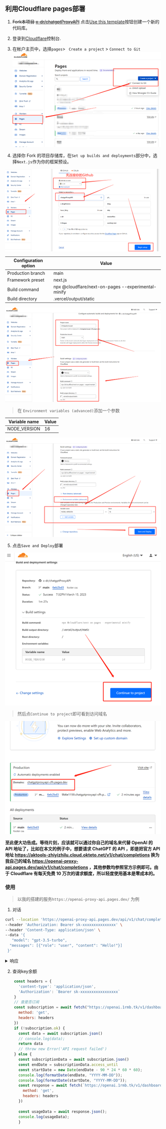## 利用Cloudflare pages部署

1. ~~Fork本项目 [x-dr/chatgptProxyAPI](https://github.com/x-dr/chatgptProxyAPI/fork)~~ 点击[Use this template](https://github.com/x-dr/chatgptProxyAPI/generate)按钮创建一个新的代码库。
2. 登录到[Cloudflare](https://dash.cloudflare.com/)控制台.
3. 在帐户主页中，选择`pages`> ` Create a project` > `Connect to Git`
![Cloudflare_pages1.png](./img/Cloudflare_pages1.png)

4. 选择你 Fork 的项目存储库，在`Set up builds and deployments`部分中，选择`Next.js`作为你的框架预设。

![Cloudflare_pages2.png](./img/Cloudflare_pages2.png)

|  Configuration option	   | Value  |
|  ----  | ----  |
| Production branch  | main |
| Framework preset  | next.js |
| Build command	  | npx @cloudflare/next-on-pages --experimental-minify|
| Build directory  | .vercel/output/static|

![Cloudflare_pages3.png](./img/Cloudflare_pages3.png)

> 在 `Environment variables (advanced)`添加一个参数

|  Variable name	   | Value  |
|  ----  | ----  |
| NODE_VERSION   | 16 |


![Cloudflare_pages4.png](./img/Cloudflare_pages4.png)


5. 点击`Save and Deploy`部署

![Cloudflare_pages5.png](./img/Cloudflare_pages5.png)

> 然后点`Continue to project`即可看到访问域名

![Cloudflare_pages6.png](./img/Cloudflare_pages6.png)

**至此便大功告成。等待片刻，应该就可以通过你自己的域名来代替 OpenAI 的 API 地址了，比如在本文的例子中，想要请求 ChatGPT 的 API ，即是把官方 API 地址 https://aktools-zhiyizhilu.cloud.okteto.net/v1/chat/completions 换为我自己的域名 https://openai-proxy-api.pages.dev/api/v1/chat/completions ，其他参数均参照官方示例即可。由于 Cloudflare 有每天免费 10 万次的请求额度，所以轻度使用基本是零成本的。**

### 使用 

> 以我的搭建的服务`https://openai-proxy-api.pages.dev/` 为例

1. 对话

```bash
curl --location 'https://openai-proxy-api.pages.dev/api/v1/chat/completions' \
--header 'Authorization: Bearer sk-xxxxxxxxxxxxxxx' \
--header 'Content-Type: application/json' \
--data '{
   "model": "gpt-3.5-turbo",
  "messages": [{"role": "user", "content": "Hello!"}]
 }'

```

<details>

<summary>响应</summary>

```json
{
    "id": "chatcmpl-6rMlZybwjMQIhFAEaiCmWvMP1BXld",
    "object": "chat.completion",
    "created": 1678176917,
    "model": "gpt-3.5-turbo-0301",
    "usage": {
        "prompt_tokens": 9,
        "completion_tokens": 11,
        "total_tokens": 20
    },
    "choices": [
        {
            "message": {
                "role": "assistant",
                "content": "\n\nHello! How can I assist you today?"
            },
            "finish_reason": "stop",
            "index": 0
        }
    ]
}

```

</details>

2. 查询key余额

```js
    const headers = {
      'content-type': 'application/json',
      'Authorization': `Bearer sk-xxxxxxxxxxxxxxxxx`
    }
    // 查是否订阅
    const subscription = await fetch("https://openai.1rmb.tk/v1/dashboard/billing/subscription", {
      method: 'get',
      headers: headers
    })
    if (!subscription.ok) {
      const data = await subscription.json()
      // console.log(data);
      return data
      // throw new Error('API request failed')
    } else {
      const subscriptionData = await subscription.json()
      const endDate = subscriptionData.access_until
      const startDate = new Date(endDate - 90 * 24 * 60 * 60);
      console.log(formatDate(endDate, "YYYY-MM-DD"));
      console.log(formatDate(startDate, "YYYY-MM-DD"));
      const response = await fetch(`https://openai.1rmb.tk/v1/dashboard/billing/usage?start_date=${formatDate(startDate, "YYYY-MM-DD")}&end_date=${formatDate(endDate, "YYYY-MM-DD")}`, {
        method: 'get',
        headers: headers
      })
      
      const usageData = await response.json();
      console.log(usageData);
      }

```



